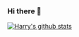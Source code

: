 ### Hi there 👋

[![Harry's github stats](https://github-readme-stats.vercel.app/api?username=Harry&theme=monokai&show_icons=true)](https://github.com/hsw0905)
